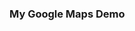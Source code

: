 <html>
  <head>
    <style>
      /* Set the size of the div element that contains the map */
      #map {
        height: 400px;  /* The height is 400 pixels */
        width: 100%;  /* The width is the width of the web page */
       }
    </style>
  </head>
  <body>
    <h3>My Google Maps Demo</h3>
    <!--The div element for the map -->
    <div id="map"></div>
    <script>
// Initialize and add the map
function initMap() {
  // The location of Starkville
  var starkville = {lat: 33.451, lng: -88.834};
  // The map, centered at Starkville
  var map = new google.maps.Map(
      document.getElementById('map'), {zoom: 8, center: starkville});
  // The marker, positioned at Starkville
  var marker = new google.maps.Marker({position: starkville, map: map});
}
    </script>
    <script async defer
    src="https://maps.googleapis.com/maps/api/js?key=AIzaSyBo06wLVaJdmOdXeeS_MoAYn3-GiqusDhM&callback=initMap">
    </script>
  </body>
</html>
